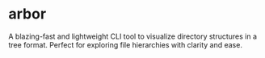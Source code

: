 # arbor
A blazing-fast and lightweight CLI tool to visualize directory structures in a tree format. Perfect for exploring file hierarchies with clarity and ease. 
